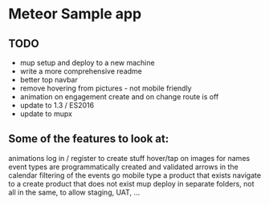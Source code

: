 # Meteor Sample app

## TODO

- mup setup and deploy to a new machine
- write a more comprehensive readme
- better top navbar
- remove hovering from pictures - not mobile friendly
- animation on engagement create and on change route is off
- update to 1.3 / ES2016
- update to mupx

## Some of the features to look at:
animations
log in / register to create stuff
hover/tap on images for names
event types are programmatically created and validated
arrows in the calendar
filtering of the events
go mobile
type a product that exists
navigate to a create product that does not exist
mup deploy in separate folders, not all in the same, to allow staging, UAT, ...